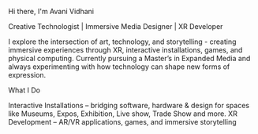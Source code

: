 Hi there, I'm Avani Vidhani

Creative Technologist | Immersive Media Designer | XR Developer

I explore the intersection of art, technology, and storytelling - creating immersive experiences through XR, interactive installations, games, and physical computing.
Currently pursuing a Master’s in Expanded Media and always experimenting with how technology can shape new forms of expression.

What I Do

Interactive Installations – bridging software, hardware & design for spaces like Museums, Expos, Exhibition, Live show, Trade Show and more.
XR Development – AR/VR applications, games, and immersive storytelling

<!---
Avanividhani/Avanividhani is a ✨ special ✨ repository because its `README.md` (this file) appears on your GitHub profile.
You can click the Preview link to take a look at your changes.
--->
